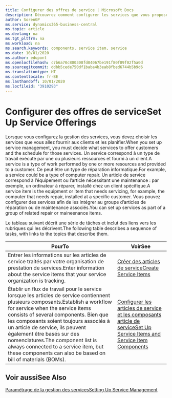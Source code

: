 ```yaml
---
title: Configurer des offres de service | Microsoft Docs
description: Découvrez comment configurer les services que vous proposez à vos clients.
author: SorenGP
ms.service: dynamics365-business-central
ms.topic: article
ms.devlang: na
ms.tgt_pltfrm: na
ms.workload: na
ms.search.keywords: components, service item, service
ms.date: 10/01/2020
ms.author: edupont
ms.openlocfilehash: c7b6a70c800308fd04067be191f80f89f02f5a0d
ms.sourcegitcommit: ddbb5cede750df1baba4b3eab8fbed6744b5b9d6
ms.translationtype: HT
ms.contentlocale: fr-BE
ms.lasthandoff: 10/01/2020
ms.locfileid: "3910293"
---
```

# <a name="set-up-service-offerings"></a><span data-ttu-id="813ae-103">Configurer des offres de service</span><span class="sxs-lookup"><span data-stu-id="813ae-103">Set Up Service Offerings</span></span>
<span data-ttu-id="813ae-104">Lorsque vous configurez la gestion des services, vous devez choisir les services que vous allez fournir aux clients et les planifier.</span><span class="sxs-lookup"><span data-stu-id="813ae-104">When you set up service management, you must decide what services to offer customers and the schedule for those services.</span></span> <span data-ttu-id="813ae-105">Un service correspond à un type de travail exécuté par une ou plusieurs ressources et fourni à un client.</span><span class="sxs-lookup"><span data-stu-id="813ae-105">A service is a type of work performed by one or more resources and provided to a customer.</span></span> <span data-ttu-id="813ae-106">Ce peut être un type de réparation informatique.</span><span class="sxs-lookup"><span data-stu-id="813ae-106">For example, a service could be a type of computer repair.</span></span> <span data-ttu-id="813ae-107">Un article de service correspond à l’équipement ou l’article nécessitant une maintenance : par exemple, un ordinateur à réparer, installé chez un client spécifique.</span><span class="sxs-lookup"><span data-stu-id="813ae-107">A service item is the equipment or item that needs servicing, for example, the computer that needs repair, installed at a specific customer.</span></span> <span data-ttu-id="813ae-108">Vous pouvez configurer des services afin de les intégrer au groupe d’articles de réparation ou de maintenance associés.</span><span class="sxs-lookup"><span data-stu-id="813ae-108">You can set up services as part of a group of related repair or maineenance items.</span></span>  
  
<span data-ttu-id="813ae-109">Le tableau suivant décrit une série de tâches et inclut des liens vers les rubriques qui les décrivent.</span><span class="sxs-lookup"><span data-stu-id="813ae-109">The following table describes a sequence of tasks, with links to the topics that describe them.</span></span>  
  
|<span data-ttu-id="813ae-110">**Pour**</span><span class="sxs-lookup"><span data-stu-id="813ae-110">**To**</span></span>|<span data-ttu-id="813ae-111">**Voir**</span><span class="sxs-lookup"><span data-stu-id="813ae-111">**See**</span></span>|  
|------------|-------------|  
|<span data-ttu-id="813ae-112">Entrer les informations sur les articles de service traités par votre organisation de prestation de services.</span><span class="sxs-lookup"><span data-stu-id="813ae-112">Enter information about the service items that your service organization is tracking.</span></span>|[<span data-ttu-id="813ae-113">Créer des articles de service</span><span class="sxs-lookup"><span data-stu-id="813ae-113">Create Service Items</span></span>](service-how-to-create-service-items.md)|  
|<span data-ttu-id="813ae-114">Établir un flux de travail pour le service lorsque les articles de service contiennent plusieurs composants.</span><span class="sxs-lookup"><span data-stu-id="813ae-114">Establish a workflow for service when the service items consists of several components.</span></span> <span data-ttu-id="813ae-115">Bien que les composants soient toujours associés à un article de service, ils peuvent également être basés sur des nomenclatures.</span><span class="sxs-lookup"><span data-stu-id="813ae-115">The component list is always connected to a service item, but these components can also be based on bill of materials (BOMs).</span></span>|[<span data-ttu-id="813ae-116">Configurer les articles de service et les composants article de service</span><span class="sxs-lookup"><span data-stu-id="813ae-116">Set Up Service Items and Service Item Components</span></span>](service-how-setup-service-items.md)|  
  
## <a name="see-also"></a><span data-ttu-id="813ae-117">Voir aussi</span><span class="sxs-lookup"><span data-stu-id="813ae-117">See Also</span></span>  
[<span data-ttu-id="813ae-118">Paramétrage de la gestion des services</span><span class="sxs-lookup"><span data-stu-id="813ae-118">Setting Up Service Management</span></span>](service-setup-service.md)   